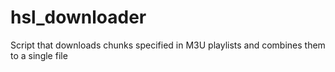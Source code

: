 # hsl_downloader
Script that downloads chunks specified in M3U playlists and combines them to a single file
